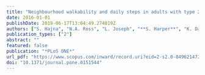 ```yaml
---
title: "Neighbourhood walkability and daily steps in adults with type 2 diabetes"
date: 2016-01-01
publishDate: 2019-06-17T13:04:49.274819Z
authors: ["S. Hajna", "N.A. Ross", "L. Joseph", "**S. Harper**", "K. Dasgupta"]
publication_types: ["2"]
abstract: ""
featured: false
publication: "*PLoS ONE*"
url_pdf: "https://www.scopus.com/inward/record.uri?eid=2-s2.0-84962147232&doi=10.1371%2fjournal.pone.0151544&partnerID=40&md5=5b05dbcf0cf210a4c7309caa4c6bf1ae"
doi: "10.1371/journal.pone.0151544"
---
```


